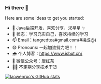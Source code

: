### Hi there 👋


Here are some ideas to get you started:

- 🌱 Java后端开发，喜欢分享，求星星 ✨
- 🤔 状态：学习充实自己，喜欢持续的学习
- 📫 Email：tangredtea#gmail.com(#换成@)
- 😄 Pronouns: 一起加油努力吧！！
- 🌧️ 个人博客：https://www.isbut.cn/ 
- 🤦 微信公众号：唐红茶
- 👨‍🦯 不定期分享技术干货

[![laowenruo's GitHub stats](https://github-readme-stats.vercel.app/api?username=laowenruo&show_icons=true)](https://github.com/laowenruo/)
